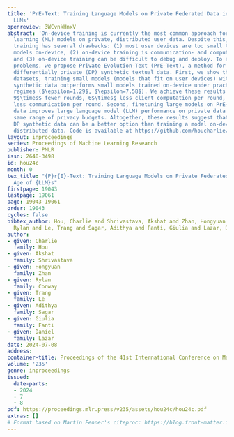 ```yaml
---
title: 'PrE-Text: Training Language Models on Private Federated Data in the Age of
  LLMs'
openreview: 3WCvnkHnxV
abstract: 'On-device training is currently the most common approach for training machine
  learning (ML) models on private, distributed user data. Despite this, on-device
  training has several drawbacks: (1) most user devices are too small to train large
  models on-device, (2) on-device training is communication- and computation-intensive,
  and (3) on-device training can be difficult to debug and deploy. To address these
  problems, we propose Private Evolution-Text (PrE-Text), a method for generating
  differentially private (DP) synthetic textual data. First, we show that across multiple
  datasets, training small models (models that fit on user devices) with PrE-Text
  synthetic data outperforms small models trained on-device under practical privacy
  regimes ($\epsilon=1.29$, $\epsilon=7.58$). We achieve these results while using
  9$\times$ fewer rounds, 6$\times$ less client computation per round, and 100$\times$
  less communication per round. Second, finetuning large models on PrE-Text’s DP synthetic
  data improves large language model (LLM) performance on private data across the
  same range of privacy budgets. Altogether, these results suggest that training on
  DP synthetic data can be a better option than training a model on-device on private
  distributed data. Code is available at https://github.com/houcharlie/PrE-Text.'
layout: inproceedings
series: Proceedings of Machine Learning Research
publisher: PMLR
issn: 2640-3498
id: hou24c
month: 0
tex_title: "{P}r{E}-Text: Training Language Models on Private Federated Data in the
  Age of {LLM}s"
firstpage: 19043
lastpage: 19061
page: 19043-19061
order: 19043
cycles: false
bibtex_author: Hou, Charlie and Shrivastava, Akshat and Zhan, Hongyuan and Conway,
  Rylan and Le, Trang and Sagar, Adithya and Fanti, Giulia and Lazar, Daniel
author:
- given: Charlie
  family: Hou
- given: Akshat
  family: Shrivastava
- given: Hongyuan
  family: Zhan
- given: Rylan
  family: Conway
- given: Trang
  family: Le
- given: Adithya
  family: Sagar
- given: Giulia
  family: Fanti
- given: Daniel
  family: Lazar
date: 2024-07-08
address:
container-title: Proceedings of the 41st International Conference on Machine Learning
volume: '235'
genre: inproceedings
issued:
  date-parts:
  - 2024
  - 7
  - 8
pdf: https://proceedings.mlr.press/v235/assets/hou24c/hou24c.pdf
extras: []
# Format based on Martin Fenner's citeproc: https://blog.front-matter.io/posts/citeproc-yaml-for-bibliographies/
---
```

